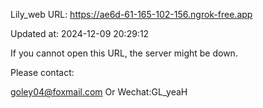 Lily_web URL: https://ae6d-61-165-102-156.ngrok-free.app

Updated at: 2024-12-09 20:29:12

If you cannot open this URL, the server might be down.

Please contact: 

goley04@foxmail.com Or Wechat:GL_yeaH